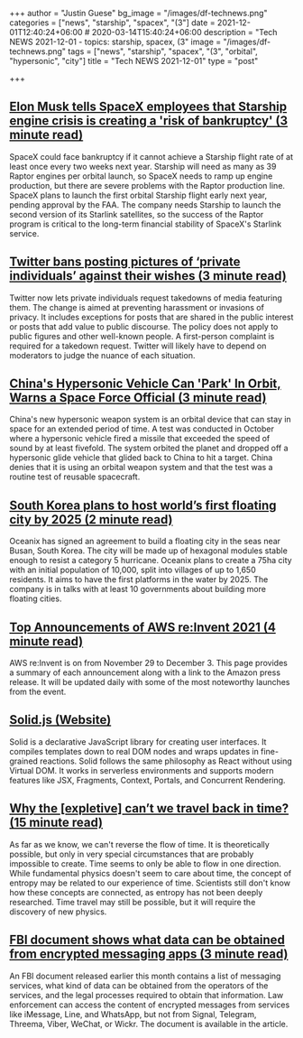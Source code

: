 +++
author = "Justin Guese"
bg_image = "/images/df-technews.png"
categories = ["news", "starship", "spacex", "(3"]
date = 2021-12-01T12:40:24+06:00 # 2020-03-14T15:40:24+06:00
description = "Tech NEWS 2021-12-01 - topics: starship, spacex, (3"
image = "/images/df-technews.png"
tags = ["news", "starship", "spacex", "(3", "orbital", "hypersonic", "city"]
title = "Tech NEWS 2021-12-01"
type = "post"

+++

## [Elon Musk tells SpaceX employees that Starship engine crisis is creating a 'risk of bankruptcy' (3 minute read)](https://www.cnbc.com/2021/11/30/elon-musk-to-spacex-starships-raptor-engine-crisis-risks-bankruptcy.html)

SpaceX could face bankruptcy if it cannot achieve a Starship flight rate of at least once every two weeks next year. Starship will need as many as 39 Raptor engines per orbital launch, so SpaceX needs to ramp up engine production, but there are severe problems with the Raptor production line. SpaceX plans to launch the first orbital Starship flight early next year, pending approval by the FAA. The company needs Starship to launch the second version of its Starlink satellites, so the success of the Raptor program is critical to the long-term financial stability of SpaceX's Starlink service.

## [Twitter bans posting pictures of ‘private individuals’ against their wishes (3 minute read)](https://www.theverge.com/2021/11/30/22809746/twitter-ban-personal-information-private-media-photo-videos-harassment?scrolla=5eb6d68b7fedc32c19ef33b4)

Twitter now lets private individuals request takedowns of media featuring them. The change is aimed at preventing harassment or invasions of privacy. It includes exceptions for posts that are shared in the public interest or posts that add value to public discourse. The policy does not apply to public figures and other well-known people. A first-person complaint is required for a takedown request. Twitter will likely have to depend on moderators to judge the nuance of each situation.

## [China's Hypersonic Vehicle Can 'Park' In Orbit, Warns a Space Force Official (3 minute read)](https://interestingengineering.com/chinas-hypersonic-vehicle-can-park-in-orbit-warns-a-space-force-official)

China's new hypersonic weapon system is an orbital device that can stay in space for an extended period of time. A test was conducted in October where a hypersonic vehicle fired a missile that exceeded the speed of sound by at least fivefold. The system orbited the planet and dropped off a hypersonic glide vehicle that glided back to China to hit a target. China denies that it is using an orbital weapon system and that the test was a routine test of reusable spacecraft.

## [South Korea plans to host world’s first floating city by 2025 (2 minute read)](https://www.globalconstructionreview.com/south-korea-plans-to-host-worlds-first-floating-city-by-2025/)

Oceanix has signed an agreement to build a floating city in the seas near Busan, South Korea. The city will be made up of hexagonal modules stable enough to resist a category 5 hurricane. Oceanix plans to create a 75ha city with an initial population of 10,000, split into villages of up to 1,650 residents. It aims to have the first platforms in the water by 2025. The company is in talks with at least 10 governments about building more floating cities.

## [Top Announcements of AWS re:Invent 2021 (4 minute read)](https://aws.amazon.com/blogs/aws/top-announcements-of-aws-reinvent-2021/)

AWS re:Invent is on from November 29 to December 3. This page provides a summary of each announcement along with a link to the Amazon press release. It will be updated daily with some of the most noteworthy launches from the event.

## [Solid.js (Website)](https://www.solidjs.com/)

Solid is a declarative JavaScript library for creating user interfaces. It compiles templates down to real DOM nodes and wraps updates in fine-grained reactions. Solid follows the same philosophy as React without using Virtual DOM. It works in serverless environments and supports modern features like JSX, Fragments, Context, Portals, and Concurrent Rendering.

## [Why the [expletive] can’t we travel back in time? (15 minute read)](https://arstechnica.com/science/2021/11/why-the-expletive-cant-we-travel-back-in-time/)

As far as we know, we can't reverse the flow of time. It is theoretically possible, but only in very special circumstances that are probably impossible to create. Time seems to only be able to flow in one direction. While fundamental physics doesn't seem to care about time, the concept of entropy may be related to our experience of time. Scientists still don't know how these concepts are connected, as entropy has not been deeply researched. Time travel may still be possible, but it will require the discovery of new physics.

## [FBI document shows what data can be obtained from encrypted messaging apps (3 minute read)](https://therecord.media/fbi-document-shows-what-data-can-be-obtained-from-encrypted-messaging-apps/)

An FBI document released earlier this month contains a list of messaging services, what kind of data can be obtained from the operators of the services, and the legal processes required to obtain that information. Law enforcement can access the content of encrypted messages from services like iMessage, Line, and WhatsApp, but not from Signal, Telegram, Threema, Viber, WeChat, or Wickr. The document is available in the article.

